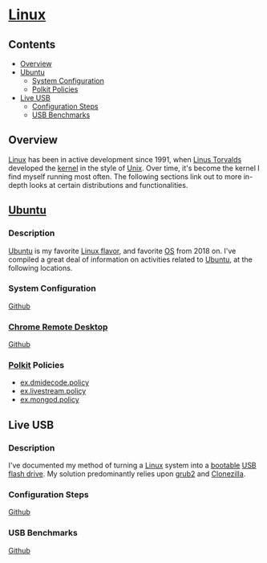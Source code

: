 # [Linux](https://www.linux.org/)

## Contents
- [Overview](#overview)
- [Ubuntu](#ubuntu)
  - [System Configuration](#system-configuration)
  - [Polkit Policies](#polkit-policies)
- [Live USB](#live-usb)
  - [Configuration Steps](#configuration-steps)
  - [USB Benchmarks](#usb-benchmarks)

## Overview
[Linux](https://www.linux.org/) has been in active development since 1991, when [Linus Torvalds](https://en.wikipedia.org/wiki/Linus_Torvalds) developed the [kernel](https://en.wikipedia.org/wiki/Linux_kernel) in the style of [Unix](https://en.wikipedia.org/wiki/Unix).  Over time, it's become the kernel I find myself running most often. The following sections link out to more in-depth looks at certain distributions and functionalities.

## [Ubuntu](https://ubuntu.com/)

### Description
[Ubuntu](https://ubuntu.com/) is my favorite [Linux flavor](https://en.wikipedia.org/wiki/List_of_Linux_distributions), and favorite [OS](https://en.wikipedia.org/wiki/Operating_system) from 2018 on. I've compiled a great deal of information on activities related to [Ubuntu](https://ubuntu.com/), at the following locations.

### System Configuration
[Github](https://github.com/efournier92/Notes/blob/master/Linux/Ubuntu/Ubuntu.md)

### [Chrome Remote Desktop](https://remotedesktop.google.com/)
[Github](https://github.com/efournier92/Notes/blob/master/Linux/Ubuntu/ChromeRemoteDesktop.md)

### [Polkit](https://en.wikipedia.org/wiki/Polkit) Policies
- [ex.dmidecode.policy](https://github.com/efournier92/Notes/blob/master/Linux/Ubuntu/polkit-policies/ex.dmidecode.policy)
- [ex.livestream.policy](https://github.com/efournier92/Notes/blob/master/Linux/Ubuntu/polkit-policies/ex.dmidecode.policy)
- [ex.mongod.policy](https://github.com/efournier92/Notes/blob/master/Linux/Ubuntu/polkit-policies/ex.dmidecode.policy)

## Live USB

### Description
I've documented my method of turning a [Linux](https://www.linux.org/) system into a [bootable](https://en.wikipedia.org/wiki/Boot_disk) [USB flash drive](https://en.wikipedia.org/wiki/USB_flash_drive). My solution predominantly relies upon [grub2](https://www.gnu.org/software/grub/manual/grub/grub.html) and [Clonezilla](https://www.clonezilla.org/).

### Configuration Steps
[Github](
https://github.com/efournier92/Notes/blob/master/Linux/LiveUsb/LiveUsb.md)

### USB Benchmarks
[Github](https://github.com/efournier92/Notes/blob/master/Notes/master/Linux/LiveUsb/UsbBenchmarks.md)

